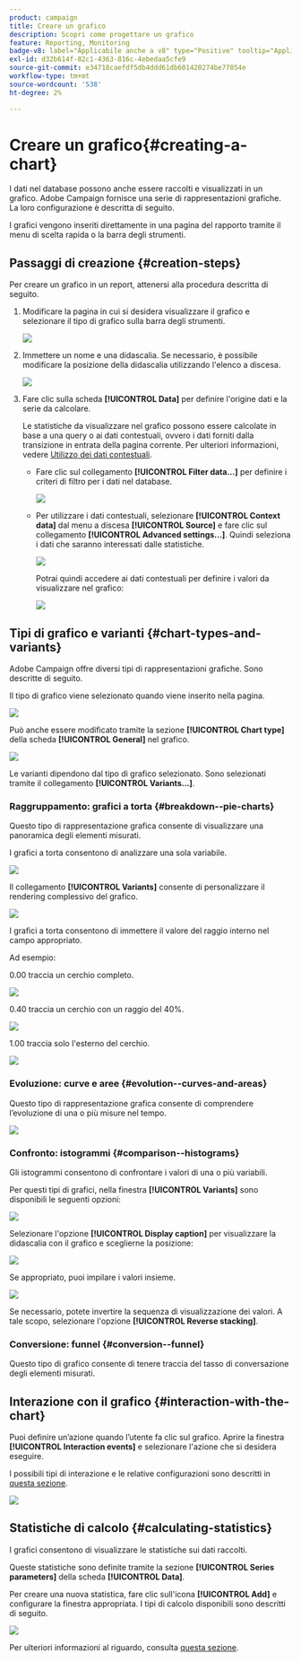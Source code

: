 ```yaml
---
product: campaign
title: Creare un grafico
description: Scopri come progettare un grafico
feature: Reporting, Monitoring
badge-v8: label="Applicabile anche a v8" type="Positive" tooltip="Applicabile anche a Campaign v8"
exl-id: d32b614f-82c1-4363-816c-4ebedaa5cfe9
source-git-commit: e34718caefdf5db4ddd61db601420274be77054e
workflow-type: tm+mt
source-wordcount: '538'
ht-degree: 2%

---
```


# Creare un grafico{#creating-a-chart}



I dati nel database possono anche essere raccolti e visualizzati in un grafico. Adobe Campaign fornisce una serie di rappresentazioni grafiche. La loro configurazione è descritta di seguito.

I grafici vengono inseriti direttamente in una pagina del rapporto tramite il menu di scelta rapida o la barra degli strumenti.

## Passaggi di creazione {#creation-steps}

Per creare un grafico in un report, attenersi alla procedura descritta di seguito.

1. Modificare la pagina in cui si desidera visualizzare il grafico e selezionare il tipo di grafico sulla barra degli strumenti.

   ![](assets/s_advuser_report_page_activity_04.png)

1. Immettere un nome e una didascalia. Se necessario, è possibile modificare la posizione della didascalia utilizzando l&#39;elenco a discesa.

   ![](assets/s_ncs_advuser_report_wizard_018.png)

1. Fare clic sulla scheda **[!UICONTROL Data]** per definire l&#39;origine dati e la serie da calcolare.

   Le statistiche da visualizzare nel grafico possono essere calcolate in base a una query o ai dati contestuali, ovvero i dati forniti dalla transizione in entrata della pagina corrente. Per ulteriori informazioni, vedere [Utilizzo dei dati contestuali](../../reporting/using/using-the-context.md#using-context-data).

   * Fare clic sul collegamento **[!UICONTROL Filter data...]** per definire i criteri di filtro per i dati nel database.

     ![](assets/reporting_graph_add_filter.png)

   * Per utilizzare i dati contestuali, selezionare **[!UICONTROL Context data]** dal menu a discesa **[!UICONTROL Source]** e fare clic sul collegamento **[!UICONTROL Advanced settings...]**. Quindi seleziona i dati che saranno interessati dalle statistiche.

     ![](assets/reporting_graph_from_context.png)

     Potrai quindi accedere ai dati contestuali per definire i valori da visualizzare nel grafico:

     ![](assets/reporting_graph_select-from_context.png)

## Tipi di grafico e varianti {#chart-types-and-variants}

Adobe Campaign offre diversi tipi di rappresentazioni grafiche. Sono descritte di seguito.

Il tipo di grafico viene selezionato quando viene inserito nella pagina.

![](assets/s_advuser_report_page_activity_04.png)

Può anche essere modificato tramite la sezione **[!UICONTROL Chart type]** della scheda **[!UICONTROL General]** nel grafico.

![](assets/reporting_change_graph_type.png)

Le varianti dipendono dal tipo di grafico selezionato. Sono selezionati tramite il collegamento **[!UICONTROL Variants...]**.

### Raggruppamento: grafici a torta {#breakdown--pie-charts}

Questo tipo di rappresentazione grafica consente di visualizzare una panoramica degli elementi misurati.

I grafici a torta consentono di analizzare una sola variabile.

![](assets/reporting_graph_type_sector_1.png)

Il collegamento **[!UICONTROL Variants]** consente di personalizzare il rendering complessivo del grafico.

![](assets/reporting_graph_type_sector_2.png)

I grafici a torta consentono di immettere il valore del raggio interno nel campo appropriato.

Ad esempio:

0.00 traccia un cerchio completo.

![](assets/s_ncs_advuser_report_sector_exple1.png)

0.40 traccia un cerchio con un raggio del 40%.

![](assets/s_ncs_advuser_report_sector_exple2.png)

1.00 traccia solo l&#39;esterno del cerchio.

![](assets/s_ncs_advuser_report_sector_exple3.png)

### Evoluzione: curve e aree {#evolution--curves-and-areas}

Questo tipo di rappresentazione grafica consente di comprendere l’evoluzione di una o più misure nel tempo.

![](assets/reporting_graph_type_curve.png)

### Confronto: istogrammi {#comparison--histograms}

Gli istogrammi consentono di confrontare i valori di una o più variabili.

Per questi tipi di grafici, nella finestra **[!UICONTROL Variants]** sono disponibili le seguenti opzioni:

![](assets/reporting_select_graph_var.png)

Selezionare l&#39;opzione **[!UICONTROL Display caption]** per visualizzare la didascalia con il grafico e sceglierne la posizione:

![](assets/reporting_select_graph_legend.png)

Se appropriato, puoi impilare i valori insieme.

![](assets/reporting_graph_type_histo.png)

Se necessario, potete invertire la sequenza di visualizzazione dei valori. A tale scopo, selezionare l&#39;opzione **[!UICONTROL Reverse stacking]**.

### Conversione: funnel {#conversion--funnel}

Questo tipo di grafico consente di tenere traccia del tasso di conversazione degli elementi misurati.

## Interazione con il grafico {#interaction-with-the-chart}

Puoi definire un’azione quando l’utente fa clic sul grafico. Aprire la finestra **[!UICONTROL Interaction events]** e selezionare l&#39;azione che si desidera eseguire.

I possibili tipi di interazione e le relative configurazioni sono descritti in [questa sezione](../../web/using/static-elements-in-a-web-form.md#inserting-html-content).

![](assets/s_ncs_advuser_report_wizard_017.png)

## Statistiche di calcolo {#calculating-statistics}

I grafici consentono di visualizzare le statistiche sui dati raccolti.

Queste statistiche sono definite tramite la sezione **[!UICONTROL Series parameters]** della scheda **[!UICONTROL Data]**.

Per creare una nuova statistica, fare clic sull&#39;icona **[!UICONTROL Add]** e configurare la finestra appropriata. I tipi di calcolo disponibili sono descritti di seguito.

![](assets/reporting_add_statistics.png)

Per ulteriori informazioni al riguardo, consulta [questa sezione](../../reporting/using/using-the-descriptive-analysis-wizard.md#statistics-calculation).

